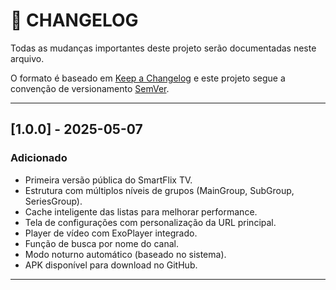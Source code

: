 # 📒 CHANGELOG

Todas as mudanças importantes deste projeto serão documentadas neste arquivo.

O formato é baseado em [Keep a Changelog](https://keepachangelog.com/en/1.0.0/) e este projeto segue a convenção de versionamento [SemVer](https://semver.org/lang/pt-BR/).

---

## [1.0.0] - 2025-05-07

### Adicionado
- Primeira versão pública do SmartFlix TV.
- Estrutura com múltiplos níveis de grupos (MainGroup, SubGroup, SeriesGroup).
- Cache inteligente das listas para melhorar performance.
- Tela de configurações com personalização da URL principal.
- Player de vídeo com ExoPlayer integrado.
- Função de busca por nome do canal.
- Modo noturno automático (baseado no sistema).
- APK disponível para download no GitHub.

---

